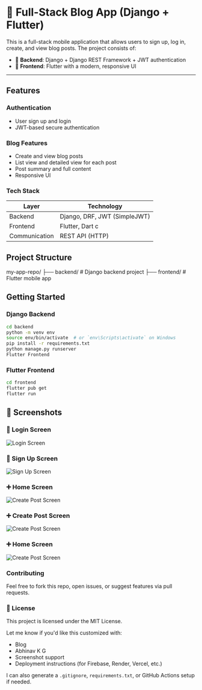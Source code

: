 # 📱 Full-Stack Blog App (Django + Flutter)

This is a full-stack mobile application that allows users to sign up, log in, create, and view blog posts. The project consists of:

- 🐍 **Backend**: Django + Django REST Framework + JWT authentication
- 💙 **Frontend**: Flutter with a modern, responsive UI

---

##  Features

###  Authentication
- User sign up and login
- JWT-based secure authentication

###  Blog Features
- Create and view blog posts
- List view and detailed view for each post
- Post summary and full content
- Responsive UI

###  Tech Stack

| Layer        | Technology                   |
|--------------|------------------------------|
| Backend      | Django, DRF, JWT (SimpleJWT) |
| Frontend     | Flutter, Dart          c     |
| Communication| REST API (HTTP)              |



##  Project Structure

my-app-repo/
├── backend/ # Django backend project
├── frontend/ # Flutter mobile app


##  Getting Started

### Django Backend

```bash
cd backend
python -m venv env
source env/bin/activate  # or `env\Scripts\activate` on Windows
pip install -r requirements.txt
python manage.py runserver
Flutter Frontend
```

### Flutter Frontend
```bash
cd frontend
flutter pub get
flutter run
```


## 📱 Screenshots

### 🔐 Login Screen
![Login Screen](screenshots/login.png)

### 📝 Sign Up Screen
![Sign Up Screen](screenshots/signup.png)

### ➕ Home Screen
![Create Post Screen](screenshots/home.png)

### ➕ Create Post Screen
![Create Post Screen](screenshots/create.png)

### ➕ Home Screen
![Create Post Screen](screenshots/detail.png)


### Contributing
Feel free to fork this repo, open issues, or suggest features via pull requests.

### 📄 License
This project is licensed under the MIT License.


Let me know if you'd like this customized with:
- Blog
- Abhinav K G
- Screenshot support
- Deployment instructions (for Firebase, Render, Vercel, etc.)

I can also generate a `.gitignore`, `requirements.txt`, or GitHub Actions setup if needed.